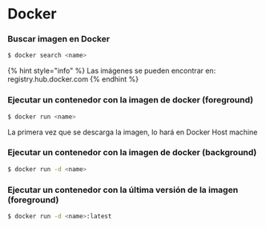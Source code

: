 # Docker

### Buscar imagen en Docker

```bash
$ docker search <name>
```

{% hint style="info" %}
Las imágenes se pueden encontrar en: registry.hub.docker.com
{% endhint %}

### Ejecutar un contenedor con la imagen de docker \(foreground\)

```bash
$ docker run <name>
```

La primera vez que se descarga la imagen, lo hará en Docker Host machine

### Ejecutar un contenedor con la imagen de docker \(background\)

```bash
$ docker run -d <name>
```

### Ejecutar un contenedor con la última versión de la imagen \(foreground\)

```bash
$ docker run -d <name>:latest
```




